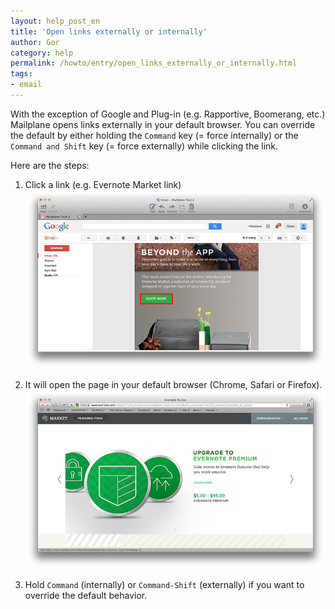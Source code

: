 ```yaml
---
layout: help_post_en
title: 'Open links externally or internally'
author: Gor
category: help
permalink: /howto/entry/open_links_externally_or_internally.html
tags:
- email
---
```


With the exception of Google and Plug-in (e.g. Rapportive, Boomerang, etc.) Mailplane opens links externally in your default browser. You can override the default by either holding the `Command` key (= force internally) or the `Command and Shift` key (= force externally) while clicking the link.

Here are the steps:

1. Click a link (e.g. Evernote Market link)<br/>
	![screen1](/assets/howto/2013-11-14-open_links_externally_or_internally/screen1.png)

2. It will open the page in your default browser (Chrome, Safari or Firefox).<br/>
	![screen2](/assets/howto/2013-11-14-open_links_externally_or_internally/screen2.png)

3. Hold `Command` (internally) or `Command-Shift` (externally) if you want to override the default behavior.
